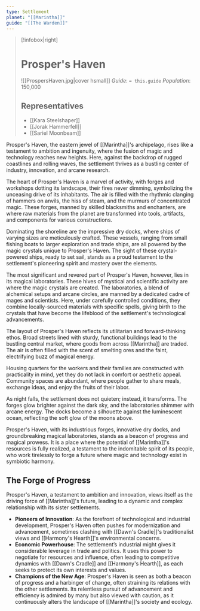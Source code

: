 ```yaml
---
type: Settlement
planet: "[[Marintha]]"
guide: "[[The Warden]]"
---
```

>[!infobox|right]
># Prosper's Haven
>![[ProspersHaven.jpg|cover hsmall]]
>_Guide_: `= this.guide`
>_Population_: 150,000
>## Representatives
>- [[Kara Steelshaper]]
>- [[Jorak Hammerfell]]
>- [[Sariel Moonbeam]]

Prosper's Haven, the eastern jewel of [[Marintha]]'s archipelago, rises like a testament to ambition and ingenuity, where the fusion of magic and technology reaches new heights. Here, against the backdrop of rugged coastlines and rolling waves, the settlement thrives as a bustling center of industry, innovation, and arcane research.

The heart of Prosper's Haven is a marvel of activity, with forges and workshops dotting its landscape, their fires never dimming, symbolizing the unceasing drive of its inhabitants. The air is filled with the rhythmic clanging of hammers on anvils, the hiss of steam, and the murmurs of concentrated magic. These forges, manned by skilled blacksmiths and enchanters, are where raw materials from the planet are transformed into tools, artifacts, and components for various constructions.

Dominating the shoreline are the impressive dry docks, where ships of varying sizes are meticulously crafted. These vessels, ranging from small fishing boats to larger exploration and trade ships, are all powered by the magic crystals unique to Prosper's Haven. The sight of these crystal-powered ships, ready to set sail, stands as a proud testament to the settlement's pioneering spirit and mastery over the elements.

The most significant and revered part of Prosper's Haven, however, lies in its magical laboratories. These hives of mystical and scientific activity are where the magic crystals are created. The laboratories, a blend of alchemical setups and arcane circles, are manned by a dedicated cadre of mages and scientists. Here, under carefully controlled conditions, they combine locally-sourced materials with specific spells, giving birth to the crystals that have become the lifeblood of the settlement's technological advancements.

The layout of Prosper's Haven reflects its utilitarian and forward-thinking ethos. Broad streets lined with sturdy, functional buildings lead to the bustling central market, where goods from across [[Marintha]] are traded. The air is often filled with the scent of smelting ores and the faint, electrifying buzz of magical energy.

Housing quarters for the workers and their families are constructed with practicality in mind, yet they do not lack in comfort or aesthetic appeal. Community spaces are abundant, where people gather to share meals, exchange ideas, and enjoy the fruits of their labor.

As night falls, the settlement does not quieten; instead, it transforms. The forges glow brighter against the dark sky, and the laboratories shimmer with arcane energy. The docks become a silhouette against the luminescent ocean, reflecting the soft glow of the moons above.

Prosper's Haven, with its industrious forges, innovative dry docks, and groundbreaking magical laboratories, stands as a beacon of progress and magical prowess. It is a place where the potential of [[Marintha]]'s resources is fully realized, a testament to the indomitable spirit of its people, who work tirelessly to forge a future where magic and technology exist in symbiotic harmony.

## The Forge of Progress
Prosper's Haven, a testament to ambition and innovation, views itself as the driving force of [[Marintha]]'s future, leading to a dynamic and complex relationship with its sister settlements.

- **Pioneers of Innovation**: As the forefront of technological and industrial development, Prosper's Haven often pushes for modernization and advancement, sometimes clashing with [[Dawn's Cradle]]'s traditionalist views and [[Harmony's Hearth]]'s environmental concerns.
- **Economic Powerhouse**: The settlement’s industrial might gives it considerable leverage in trade and politics. It uses this power to negotiate for resources and influence, often leading to competitive dynamics with [[Dawn's Cradle]] and [[Harmony's Hearth]], as each seeks to protect its own interests and values.
- **Champions of the New Age**: Prosper's Haven is seen as both a beacon of progress and a harbinger of change, often straining its relations with the other settlements. Its relentless pursuit of advancement and efficiency is admired by many but also viewed with caution, as it continuously alters the landscape of [[Marintha]]'s society and ecology.
